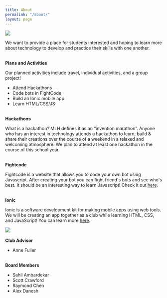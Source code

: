 ```yaml
---
title: About
permalink: "/about/"
layout: page
---
```


<img src="https://certificationgame.com/wp-content/uploads/2014/12/reflections-from-Certification-Game-hackathon-832x350.jpg" />

<p>We want to provide a place for students interested and hoping to learn more about technology to develop and practice their skills with one another.</p>
<br>
<div class="manual-post">
  <div class="manual manual-title">
      <strong>Plans and Activities</strong>
  </div>
  <p>  <div class="manual-content">
Our planned activities include travel, individual activities, and a group project!
<br>
<ul>
<li>Attend Hackathons</li>
<li>Code bots in FightCode</li>
<li>Build an Ionic mobile app</li>
<li>Learn HTML/CSS/JS</li>
</ul>
</div>
</p>
</div>

<br>
<div class="manual-post">
  <div class="manual manual-title">
      <strong>Hackathons</strong>
  </div>
  <p>  <div class="manual-content">
What is a hackathon? MLH defines it as an “invention marathon”. Anyone who has an interest in technology attends a hackathon to learn, build & share their creations over the course of a weekend in a relaxed and welcoming atmosphere. We plan to attend at least one hackathon in the course of this school year.
</div>
</p>
</div>

<br>
<div class="manual-post">
  <div class="manual manual-title">
      <strong>Fightcode</strong>
  </div>
  <p>  <div class="manual-content">
Fightcode is a website that allows you to code your own bot using Javascript. After creating your bot you can fight friend's bots and see who's best. It should be an interesting way to learn Javascript! Check it out <a href="http://fightcodegame.com/">here</a>.
</div>
</p>
</div>

<br>
<div class="manual-post">
  <div class="manual manual-title">
      <strong>Ionic</strong>
  </div>
  <p>  <div class="manual-content">
Ionic is a software development kit for making mobile apps using web tools. We will be creating an app together as a club while learning HTML, CSS, and JavaScript! You can learn more <a href="http://ionicframework.com/">here</a>.
</div>
</p>
</div>
<img src="http://colorwhistle.com/wp-content/uploads/2015/11/creating-cross-platform-apps-using-ionic-framework.jpg" />
<br>

<br>
<div class="manual-post">
  <div class="manual manual-title">
      <strong>Club Advisor</strong>
  </div>
  <p>  <div class="manual-content">
<ul>
<li>Anne Fuller</li>
</ul>
</div>
</p>
</div>

<br>
<div class="manual-post">
  <div class="manual manual-title">
      <strong>Board Members</strong>
  </div>
  <p>  <div class="manual-content">
<ul>
<li>Sahil Ambardekar</li>
<li>Scott Crawford</li>
<li>Raymond Chen</li>
<li>Alex Danesh</li>
</ul>
</div>
</p>
</div>




